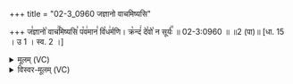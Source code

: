 +++
title = "02-3_0960 जज्ञानो वाचमिष्यसि"

+++
ज꣣ज्ञानो꣡ वाच꣢꣯मिष्यसि꣣ प꣡व꣢मान꣣ वि꣡ध꣢र्मणि। क्र꣡न्दं꣢ दे꣣वो꣡ न सूर्यः꣢꣯ ॥ 02-3:0960 ॥ ॥2 (पा)॥ [धा. 15 । उ 1 । स्व. 2 ।]

<details><summary>मूलम् (VC)</summary>

ज꣣ज्ञानो꣡ वाच꣢꣯मिष्यसि꣣ प꣡व꣢मान꣣ वि꣡ध꣢र्मणि । क्र꣡न्दन् दे꣣वो꣡ न सूर्यः꣢꣯ ॥९६०॥
</details>

<details><summary>विस्वर-मूलम् (VC)</summary>

जज्ञानो वाचमिष्यसि पवमान विधर्मणि । क्रन्दन् देवो न सूर्यः ॥९६०॥
</details>